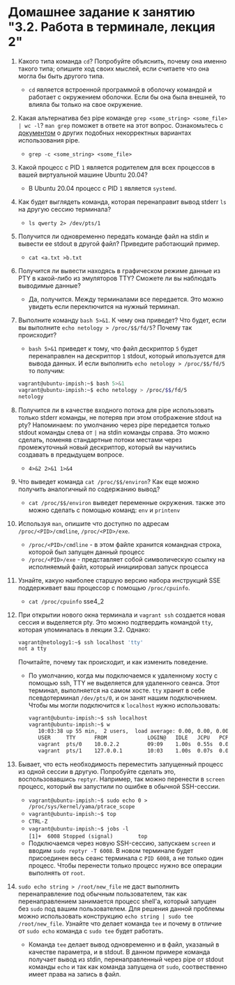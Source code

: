 # Домашнее задание к занятию "3.2. Работа в терминале, лекция 2"

1. Какого типа команда `cd`? Попробуйте объяснить, почему она именно такого типа; опишите ход своих мыслей, если считаете что она могла бы быть другого типа.

   * `cd` является встроенной программой в оболочку командой и работает с окружением оболочки. Если бы она была внешней, то влияла бы только на свое окружение.

2. Какая альтернатива без pipe команде `grep <some_string> <some_file> | wc -l`? `man grep` поможет в ответе на этот вопрос. Ознакомьтесь с [документом](http://www.smallo.ruhr.de/award.html) о других подобных некорректных вариантах использования pipe.

   * `grep -c <some_string> <some_file>`

3. Какой процесс с PID `1` является родителем для всех процессов в вашей виртуальной машине Ubuntu 20.04?

   * В Ubuntu 20.04 процесс с PID `1` является `systemd`.

4. Как будет выглядеть команда, которая перенаправит вывод stderr `ls` на другую сессию терминала?

   * `ls qwerty 2> /dev/pts/1`

5. Получится ли одновременно передать команде файл на stdin и вывести ее stdout в другой файл? Приведите работающий пример.

   * `cat <a.txt >b.txt`

6. Получится ли вывести находясь в графическом режиме данные из PTY в какой-либо из эмуляторов TTY? Сможете ли вы наблюдать выводимые данные?

   *  Да, получится. Между терминалами все передается. Это можно увидеть если переключится на нужный терминал.

7. Выполните команду `bash 5>&1`. К чему она приведет? Что будет, если вы выполните `echo netology > /proc/$$/fd/5`? Почему так происходит?

   * `bash 5>&1` приведет к тому, что файл дескриптор `5` будет перенаправлен на дескриптор `1` stdout, который ипользуется для вывода данных. И если выполнить `echo netology > /proc/$$/fd/5` то получим:

    ```bash
    vagrant@ubuntu-impish:~$ bash 5>&1
    vagrant@ubuntu-impish:~$ echo netology > /proc/$$/fd/5
    netology
    ```

8. Получится ли в качестве входного потока для pipe использовать только stderr команды, не потеряв при этом отображение stdout на pty? Напоминаем: по умолчанию через pipe передается только stdout команды слева от `|` на stdin команды справа.
Это можно сделать, поменяв стандартные потоки местами через промежуточный новый дескриптор, который вы научились создавать в предыдущем вопросе.

   * `4>&2 2>&1 1>&4`

9. Что выведет команда `cat /proc/$$/environ`? Как еще можно получить аналогичный по содержанию вывод?

   * `cat /proc/$$/environ` выведет переменные окружения.
  также это можно сделать с помощью команд:
  `env` и `printenv`

10. Используя `man`, опишите что доступно по адресам `/proc/<PID>/cmdline`, `/proc/<PID>/exe`.

    * `/proc/<PID>/cmdline` - в этом файле хранится командная строка, которой был запущен данный процесс
    * `/proc/<PID>/exe` - представляет собой символическую ссылку на исполняемый файл, который инициировал запуск процесса

11. Узнайте, какую наиболее старшую версию набора инструкций SSE поддерживает ваш процессор с помощью `/proc/cpuinfo`.

    * `cat /proc/cpuinfo` sse4_2

12. При открытии нового окна терминала и `vagrant ssh` создается новая сессия и выделяется pty. Это можно подтвердить командой `tty`, которая упоминалась в лекции 3.2. Однако:

    ```bash
	vagrant@netology1:~$ ssh localhost 'tty'
	not a tty
    ```

	Почитайте, почему так происходит, и как изменить поведение.

    * По умолчанию, когда мы подключаемся к удаленному хосту с помощью ssh, TTY не выделяется для удаленного сеанса. Этот терминал, выполняется на самом хосте. `tty` хранит в себе псевдотерминал `/dev/pts/0`, и он занят нашим подключением. Чтобы мы могли подключится к `localhost` нужно использовать:
    
       ```bash
	  vagrant@ubuntu-impish:~$ ssh localhost
	  vagrant@ubuntu-impish:~$ w
          10:03:38 up 55 min,  2 users,  load average: 0.00, 0.00, 0.00
          USER     TTY      FROM             LOGIN@   IDLE   JCPU   PCPU WHAT
          vagrant  pts/0    10.0.2.2         09:09    1.00s  0.55s  0.03s ssh localhost
          vagrant  pts/1    127.0.0.1        10:03    1.00s  0.07s  0.00s w
       ```
 
13. Бывает, что есть необходимость переместить запущенный процесс из одной сессии в другую. Попробуйте сделать это, воспользовавшись `reptyr`. Например, так можно перенести в `screen` процесс, который вы запустили по ошибке в обычной SSH-сессии.

     * `vagrant@ubuntu-impish:~$ sudo echo 0 > /proc/sys/kernel/yama/ptrace_scope`
     * `vagrant@ubuntu-impish:~$ top`
     * `CTRL-Z`
     * `vagrant@ubuntu-impish:~$ jobs -l`  
       `[1]+  6008 Stopped (signal)        top`
     * Подключаемся через новую SSH-сессию, запускаем `screen` и вводим `sudo reptyr -T 6008`. В новом терминале будет присоединен весь сеанс терминала с `PID 6008`, а не только один процесс. Чтобы перенести только процесс нужно все операции выполнять от `root`.

14. `sudo echo string > /root/new_file` не даст выполнить перенаправление под обычным пользователем, так как перенаправлением занимается процесс shell'а, который запущен без `sudo` под вашим пользователем. Для решения данной проблемы можно использовать конструкцию `echo string | sudo tee /root/new_file`. Узнайте что делает команда `tee` и почему в отличие от `sudo echo` команда с `sudo tee` будет работать.

     * Команда `tee` делает вывод одновременно и в файл, указаный в качестве параметра, и в stdout. В данном примере команда получает вывод из stdin, перенаправленный через pipe от stdout команды `echo` и так как команда запущена от `sudo`, соотвественно имеет права на запись в файл.
   

